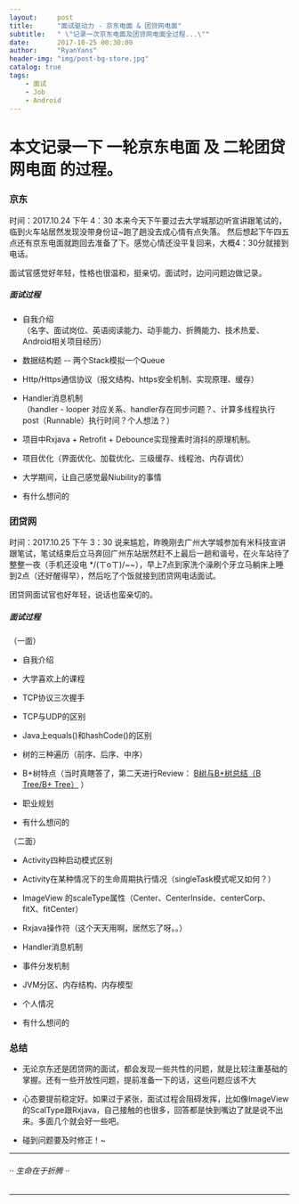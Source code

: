 ```yaml
---
layout:     post
title:      "面试驱动力 - 京东电面 & 团贷网电面"
subtitle:   " \"记录一次京东电面及团贷网电面全过程...\""
date:       2017-10-25 00:30:00
author:     "RyanYans"
header-img: "img/post-bg-store.jpg"
catalog: true
tags:
    - 面试
    - Job
    - Android
---
```


# 本文记录一下 一轮京东电面 及 二轮团贷网电面 的过程。

### 京东

时间：2017.10.24 下午 4：30
本来今天下午要过去大学城那边听宣讲跟笔试的，临到火车站居然发现没带身份证~跑了趟没去成心情有点失落。
然后想起下午四五点还有京东电面就跑回去准备了下。感觉心情还没平复回来，大概4：30分就接到电话。

面试官感觉好年轻，性格也很温和，挺亲切。面试时，边问问题边做记录。

##### 面试过程

* 自我介绍  
 （名字、面试岗位、英语阅读能力、动手能力、折腾能力、技术热爱、Android相关项目经历）

* 数据结构题 -- 两个Stack模拟一个Queue

* Http/Https通信协议（报文结构、https安全机制、实现原理、缓存）

* Handler消息机制  
（handler - looper 对应关系、handler存在同步问题？、计算多线程执行post（Runnable）执行时间？个人想法？）

* 项目中Rxjava + Retrofit + Debounce实现搜素时消抖的原理机制。
  
* 项目优化（界面优化、加载优化、三级缓存、线程池、内存调优）

* 大学期间，让自己感觉最Niubility的事情

* 有什么想问的



### 团贷网

时间：2017.10.25 下午 3：30
说来尴尬，昨晚刚去广州大学城参加有米科技宣讲跟笔试，笔试结束后立马奔回广州东站居然赶不上最后一趟和谐号，在火车站待了整整一夜（手机还没电 */(ㄒoㄒ)/~~），早上7点到家洗个澡刷个牙立马躺床上睡到2点（还好醒得早），然后吃了个饭就接到团贷网电话面试。

团贷网面试官也好年轻，说话也蛮亲切的。

##### 面试过程

（一面）
* 自我介绍

* 大学喜欢上的课程

* TCP协议三次握手

* TCP与UDP的区别

* Java上equals()和hashCode()的区别

* 树的三种遍历（前序、后序、中序）

* B+树特点（当时真瞎答了，第二天进行Review： [B树与B+树总结（B Tree/B+ Tree）](http://ryanyans.github.io/2017/10/22/btree/) ）

* 职业规划

* 有什么想问的


（二面）

* Activity四种启动模式区别

* Activity在某种情况下的生命周期执行情况（singleTask模式呢又如何？）

* ImageView 的scaleType属性（Center、CenterInside、centerCorp、fitX、fitCenter）

* Rxjava操作符（这个天天用啊，居然忘了呀。。）

* Handler消息机制

* 事件分发机制

* JVM分区、内存结构、内存模型

* 个人情况

* 有什么想问的


### 总结

* 无论京东还是团贷网的面试，都会发现一些共性的问题，就是比较注重基础的掌握。还有一些开放性问题，提前准备一下的话，这些问题应该不大

* 心态要提前稳定好。如果过于紧张，面试过程会阻碍发挥，比如像ImageView的ScalType跟Rxjava，自己接触的也很多，回答都是快到嘴边了就是说不出来。多面几个就会好一些吧。

* 碰到问题要及时修正！~

--------------------------

###### ·· 生命在于折腾 ··

--------------------------
